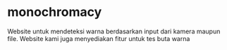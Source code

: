# monochromacy
Website untuk mendeteksi warna berdasarkan input dari kamera maupun file. Website kami juga menyediakan fitur untuk tes buta warna

